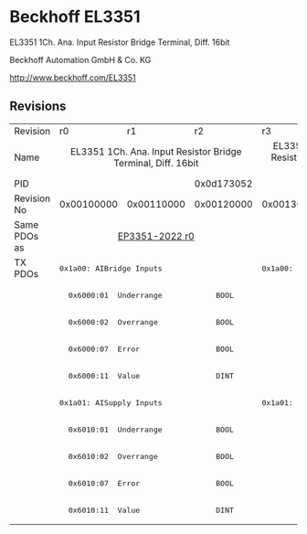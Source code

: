 # Beckhoff EL3351

EL3351 1Ch. Ana. Input Resistor Bridge Terminal, Diff. 16bit 

Beckhoff Automation GmbH & Co. KG

http://www.beckhoff.com/EL3351

## Revisions
<table>
<tr >
<td>Revision</td>
<td><div class="foo">r0</div></td>
<td><div class="foo">r1</div></td>
<td><div class="foo">r2</div></td>
<td><div class="foo">r3</div></td>
<td><div class="foo">r4</div></td>
</tr>
<tr >
<td>Name</td>
<td colspan=3 align="center"><div class="foo">EL3351 1Ch. Ana. Input Resistor Bridge Terminal, Diff. 16bit </div></td>
<td colspan=2 align="center"><div class="foo">EL3351 1Ch. Ana. Input Resistor Bridge Terminal, Diff. 16bit</div></td>
</tr>
<tr >
<td>PID</td>
<td colspan=5 align="center"><div class="foo">0x0d173052</div></td>
</tr>
<tr >
<td>Revision No</td>
<td><div class="foo">0x00100000</div></td>
<td><div class="foo">0x00110000</div></td>
<td><div class="foo">0x00120000</div></td>
<td><div class="foo">0x00130000</div></td>
<td><div class="foo">0x00140000</div></td>
</tr>
<tr >
<td>Same PDOs as</td>
<td colspan=3 align="center"><div class="foo"><a href="EP3351-2022">EP3351-2022 r0</a></div></td>
<td colspan=2 align="center"><div class="foo"></div></td>
</tr>
<tr class="txpdo pdosection">
<td rowspan=10 valign=top>TX PDOs</td>
<td colspan=3 align="left"><pre>0x1a00: AIBridge Inputs </pre></td>
<td colspan=2 align="left"><pre>0x1a00: AIBridge Inputs</pre></td>
<td></td>
</tr>
<tr class="txpdo">
<td colspan=5 align="left"><pre>  0x6000:01  Underrange            BOOL</pre></td>
</tr>
<tr class="txpdo">
<td colspan=5 align="left"><pre>  0x6000:02  Overrange             BOOL</pre></td>
</tr>
<tr class="txpdo">
<td colspan=5 align="left"><pre>  0x6000:07  Error                 BOOL</pre></td>
</tr>
<tr class="txpdo">
<td colspan=5 align="left"><pre>  0x6000:11  Value                 DINT</pre></td>
</tr>
<tr class="txpdo pdosection">
<td colspan=3 align="left"><pre>0x1a01: AISupply Inputs </pre></td>
<td colspan=2 align="left"><pre>0x1a01: AISupply Inputs</pre></td>
</tr>
<tr class="txpdo">
<td colspan=5 align="left"><pre>  0x6010:01  Underrange            BOOL</pre></td>
</tr>
<tr class="txpdo">
<td colspan=5 align="left"><pre>  0x6010:02  Overrange             BOOL</pre></td>
</tr>
<tr class="txpdo">
<td colspan=5 align="left"><pre>  0x6010:07  Error                 BOOL</pre></td>
</tr>
<tr class="txpdo">
<td colspan=5 align="left"><pre>  0x6010:11  Value                 DINT</pre></td>
</tr>
</table>
